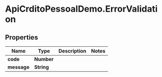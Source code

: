 # ApiCrditoPessoalDemo.ErrorValidation

## Properties
Name | Type | Description | Notes
------------ | ------------- | ------------- | -------------
**code** | **Number** |  | 
**message** | **String** |  | 


